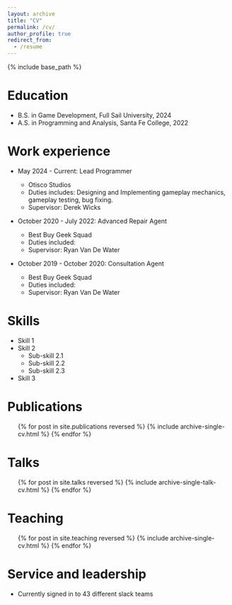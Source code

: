 ```yaml
---
layout: archive
title: "CV"
permalink: /cv/
author_profile: true
redirect_from:
  - /resume
---
```


{% include base_path %}

Education
======
* B.S. in Game Development, Full Sail University, 2024
* A.S. in Programming and Analysis, Santa Fe College, 2022

Work experience
======
* May 2024 - Current: Lead Programmer
  * Otisco Studios
  * Duties includes: Designing and Implementing gameplay mechanics, gameplay testing, bug fixing.
  * Supervisor: Derek Wicks

* October 2020 - July 2022: Advanced Repair Agent
  * Best Buy Geek Squad
  * Duties included: 
  * Supervisor: Ryan Van De Water

* October 2019 - October 2020: Consultation Agent
  * Best Buy Geek Squad
  * Duties included: 
  * Supervisor: Ryan Van De Water
  
Skills
======
* Skill 1
* Skill 2
  * Sub-skill 2.1
  * Sub-skill 2.2
  * Sub-skill 2.3
* Skill 3

Publications
======
  <ul>{% for post in site.publications reversed %}
    {% include archive-single-cv.html %}
  {% endfor %}</ul>
  
Talks
======
  <ul>{% for post in site.talks reversed %}
    {% include archive-single-talk-cv.html  %}
  {% endfor %}</ul>
  
Teaching
======
  <ul>{% for post in site.teaching reversed %}
    {% include archive-single-cv.html %}
  {% endfor %}</ul>
  
Service and leadership
======
* Currently signed in to 43 different slack teams
